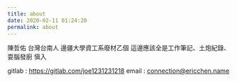 ```yaml
---
title: about
date: 2020-02-11 01:24:20
permalink: about
---
```

陳哲佑 台灣台南人 邊疆大學資工系廢材乙個
這邊應該全是工作筆記、土炮紀錄、耍腦發廚
愼入

gitlab : https://gitlab.com/joe1231231218
email : connection@ericchen.name
